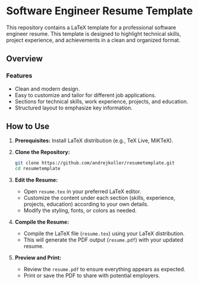 # Software Engineer Resume Template

This repository contains a LaTeX template for a professional software engineer resume. This template is designed to highlight technical skills, project experience, and achievements in a clean and organized format.

## Overview

### Features

- Clean and modern design.
- Easy to customize and tailor for different job applications.
- Sections for technical skills, work experience, projects, and education.
- Structured layout to emphasize key information.

## How to Use

1. **Prerequisites:** Install LaTeX distribution (e.g., TeX Live, MiKTeX).

2. **Clone the Repository:**

    ```bash
    git clone https://github.com/andrejkoller/resumetemplate.git
    cd resumetemplate
    ```

3. **Edit the Resume:**

    - Open `resume.tex` in your preferred LaTeX editor.
    - Customize the content under each section (skills, experience, projects, education) according to your own details.
    - Modify the styling, fonts, or colors as needed.

4. **Compile the Resume:**

    - Compile the LaTeX file (`resume.tex`) using your LaTeX distribution.
    - This will generate the PDF output (`resume.pdf`) with your updated resume.

5. **Preview and Print:**

    - Review the `resume.pdf` to ensure everything appears as expected.
    - Print or save the PDF to share with potential employers.
